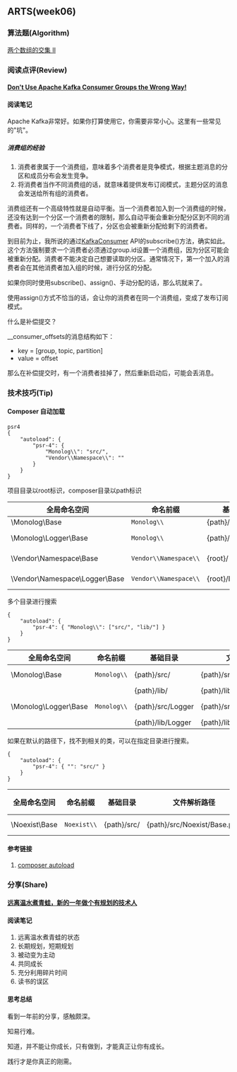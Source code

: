 ## ARTS(week06)

### 算法题(Algorithm)

[两个数组的交集 II](https://github.com/geekwho11/learn.leetcode.xbcme/tree/master/php/src/350.intersection-of-two-arrays-ii)

### 阅读点评(Review)

#### [Don't Use Apache Kafka Consumer Groups the Wrong Way!](https://dzone.com/articles/dont-use-apache-kafka-consumer-groups-the-wrong-wa)

#### 阅读笔记

Apache Kafka非常好。如果你打算使用它，你需要非常小心。这里有一些常见的"坑"。

##### 消费组的经验

1. 消费者隶属于一个消费组，意味着多个消费者是竞争模式，根据主题消息的分区和成员分布会发生竞争。
2. 将消费者当作不同消费组的话，就意味着提供发布订阅模式，主题分区的消息会发送给所有组的消费者。

消费组还有一个高级特性就是自动平衡。当一个消费者加入到一个消费组的时候，还没有达到一个分区一个消费者的限制，那么自动平衡会重新分配分区到不同的消费者。同样的，一个消费者下线了，分区也会被重新分配给剩下的消费者。

到目前为止，我所说的通过[KafkaConsumer](https://kafka.apache.org/0110/javadoc/index.html?org/apache/kafka/clients/consumer/KafkaConsumer.html) API的subscribe()方法，确实如此。这个方法强制要求一个消费者必须通过group.id设置一个消费组，因为分区可能会被重新分配。消费者不能决定自己想要读取的分区。通常情况下，第一个加入的消费者会在其他消费者加入组的时候，进行分区的分配。

如果你同时使用subscribe()、assign()、手动分配的话，那么坑就来了。

使用assign()方式不恰当的话，会让你的消费者在同一个消费组，变成了发布订阅模式。

什么是补偿提交？

__consumer_offsets的消息结构如下：

- key = [group, topic, partition]
- value = offset

那么在补偿提交时，有一个消费者挂掉了，然后重新启动后，可能会丢消息。

### 技术技巧(Tip)

#### Composer 自动加载

```
psr4
{
    "autoload": {
        "psr-4": {
            "Monolog\\": "src/", 
            "Vendor\\Namespace\\": ""
        }
    }
}
```

项目目录以root标识，composer目录以path标识

| 全局命名空间                        | 命名前缀                      | 基础目录              | 文件解析路径                     | 文件命名空间                            |
| ----------------------------- | ------------------------- | ----------------- | -------------------------- | --------------------------------- |
| \Monolog\Base                 | ```Monolog\\```           | {path}/src/       | {path}/src/Base.php        | namespace Monolog                 |
| \Monolog\Logger\Base          | ```Monolog\\```           | {path}/src/Logger | {path}/src/Logger/Base.php | namespace Monolog\Logger          |
| \Vendor\Namespace\Base        | ```Vendor\\Namespace\\``` | {root}/           | {root}/Base.php            | namespace Vendor\Namespace        |
| \Vendor\Namespace\Logger\Base | ```Vendor\\Namespace\\``` | {root}/Logger     | {root}/Logger/Base.php     | namespace Vendor\Namespace\Logger |

多个目录进行搜索

```
{
    "autoload": {
        "psr-4": { "Monolog\\": ["src/", "lib/"] }
    }
}
```

| 全局命名空间               | 命名前缀            | 基础目录              | 文件解析路径                     | 文件中命名空间                  |
| -------------------- | --------------- | ----------------- | -------------------------- | ------------------------ |
| \Monolog\Base        | ```Monolog\\``` | {path}/src/       | {path}/src/Base.php        | namespace Monolog        |
|                      |                 | {path}/lib/       | {path}/lib/Base.php        |                          |
| \Monolog\Logger\Base | ```Monolog\\``` | {path}/src/Logger | {path}/src/Logger/Base.php | namespace Monolog\Logger |
|                      |                 | {path}/lib/Logger | {path}/lib/Logger/Base.php |                          |

如果在默认的路径下，找不到相关的类，可以在指定目录进行搜索。

```
{
    "autoload": {
        "psr-4": { "": "src/" }
    }
}
```

| 全局命名空间        | 命名前缀            | 基础目录        | 文件解析路径                      | 文件命名空间            |
| ------------- | --------------- | ----------- | --------------------------- | ----------------- |
| \Noexist\Base | ```Noexist\\``` | {path}/src/ | {path}/src/Noexist/Base.php | namespace Noexist |

#### 参考链接

1. [composer autoload](https://getcomposer.org/doc/04-schema.md#autoload)

### 分享(Share)

#### [远离温水煮青蛙，新的一年做个有规划的技术人](https://dbaplus.cn/news-149-1957-1.html)

#### 阅读笔记

1. 远离温水煮青蛙的状态
2. 长期规划，短期规划
3. 被动变为主动
4. 共同成长
5. 充分利用碎片时间
6. 读书的误区

#### 思考总结

看到一年前的分享，感触颇深。

知易行难。

知道，并不能让你成长，只有做到，才能真正让你有成长。

践行才是你真正的刚需。